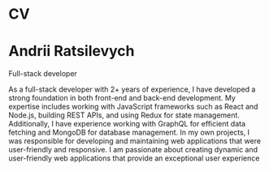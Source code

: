 # CV
# Andrii Ratsilevych
Full-stack developer

As a full-stack developer with 2+ years of experience, I have developed a strong foundation in both front-end and back-end development. My expertise includes working with JavaScript frameworks such as React and Node.js, building REST APIs, and using Redux for state management. Additionally, I have experience working with GraphQL for efficient data fetching and MongoDB for database management.
In my own projects, I was responsible for developing and maintaining web applications that were user-friendly and responsive. I am passionate about creating dynamic and user-friendly web applications that provide an exceptional user experience